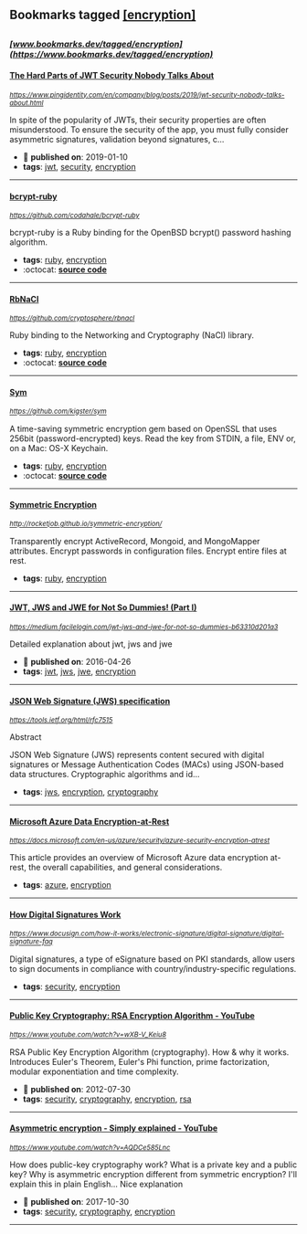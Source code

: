 ## Bookmarks tagged [[encryption]](https://www.bookmarks.dev/search?q=[encryption])

_<sup><sup>[www.bookmarks.dev/tagged/encryption](https://www.bookmarks.dev/tagged/encryption)</sup></sup>_
---
#### [The Hard Parts of JWT Security Nobody Talks About](https://www.pingidentity.com/en/company/blog/posts/2019/jwt-security-nobody-talks-about.html)
_<sup>https://www.pingidentity.com/en/company/blog/posts/2019/jwt-security-nobody-talks-about.html</sup>_

In spite of the popularity of JWTs, their security properties are often misunderstood. To ensure the security of the app, you must fully consider asymmetric signatures, validation beyond signatures, c...
* :calendar: **published on**: 2019-01-10
* **tags**: [jwt](../tagged/jwt.md), [security](../tagged/security.md), [encryption](../tagged/encryption.md)
---
#### [bcrypt-ruby](https://github.com/codahale/bcrypt-ruby)
_<sup>https://github.com/codahale/bcrypt-ruby</sup>_

bcrypt-ruby is a Ruby binding for the OpenBSD bcrypt() password hashing algorithm.
* **tags**: [ruby](../tagged/ruby.md), [encryption](../tagged/encryption.md)
* :octocat: **[source code](https://github.com/codahale/bcrypt-ruby)**
---
#### [RbNaCl](https://github.com/cryptosphere/rbnacl)
_<sup>https://github.com/cryptosphere/rbnacl</sup>_

Ruby binding to the Networking and Cryptography (NaCl) library.
* **tags**: [ruby](../tagged/ruby.md), [encryption](../tagged/encryption.md)
* :octocat: **[source code](https://github.com/cryptosphere/rbnacl)**
---
#### [Sym](https://github.com/kigster/sym)
_<sup>https://github.com/kigster/sym</sup>_

A time-saving symmetric encryption gem based on OpenSSL that uses 256bit (password-encrypted) keys. Read the key from STDIN, a file, ENV or, on a Mac: OS-X Keychain.
* **tags**: [ruby](../tagged/ruby.md), [encryption](../tagged/encryption.md)
* :octocat: **[source code](https://github.com/kigster/sym)**
---
#### [Symmetric Encryption](http://rocketjob.github.io/symmetric-encryption/)
_<sup>http://rocketjob.github.io/symmetric-encryption/</sup>_

Transparently encrypt ActiveRecord, Mongoid, and MongoMapper attributes. Encrypt passwords in configuration files. Encrypt entire files at rest.
* **tags**: [ruby](../tagged/ruby.md), [encryption](../tagged/encryption.md)
---
#### [JWT, JWS and JWE for Not So Dummies! (Part I)](https://medium.facilelogin.com/jwt-jws-and-jwe-for-not-so-dummies-b63310d201a3)
_<sup>https://medium.facilelogin.com/jwt-jws-and-jwe-for-not-so-dummies-b63310d201a3</sup>_

Detailed explanation about jwt, jws and jwe
* :calendar: **published on**: 2016-04-26
* **tags**: [jwt](../tagged/jwt.md), [jws](../tagged/jws.md), [jwe](../tagged/jwe.md), [encryption](../tagged/encryption.md)
---
#### [JSON Web Signature (JWS) specification](https://tools.ietf.org/html/rfc7515)
_<sup>https://tools.ietf.org/html/rfc7515</sup>_

Abstract

   JSON Web Signature (JWS) represents content secured with digital
   signatures or Message Authentication Codes (MACs) using JSON-based
   data structures.  Cryptographic algorithms and id...
* **tags**: [jws](../tagged/jws.md), [encryption](../tagged/encryption.md), [cryptography](../tagged/cryptography.md)
---
#### [Microsoft Azure Data Encryption-at-Rest](https://docs.microsoft.com/en-us/azure/security/azure-security-encryption-atrest)
_<sup>https://docs.microsoft.com/en-us/azure/security/azure-security-encryption-atrest</sup>_

This article provides an overview of Microsoft Azure data  encryption at-rest, the overall capabilities, and general considerations.
* **tags**: [azure](../tagged/azure.md), [encryption](../tagged/encryption.md)
---
#### [How Digital Signatures Work](https://www.docusign.com/how-it-works/electronic-signature/digital-signature/digital-signature-faq)
_<sup>https://www.docusign.com/how-it-works/electronic-signature/digital-signature/digital-signature-faq</sup>_

Digital signatures, a type of eSignature based on PKI standards, allow users to sign documents in compliance with country/industry-specific regulations. 
* **tags**: [security](../tagged/security.md), [encryption](../tagged/encryption.md)
---
#### [Public Key Cryptography: RSA Encryption Algorithm - YouTube](https://www.youtube.com/watch?v=wXB-V_Keiu8)
_<sup>https://www.youtube.com/watch?v=wXB-V_Keiu8</sup>_

RSA Public Key Encryption Algorithm (cryptography). How & why it works. Introduces Euler's Theorem, Euler's Phi function, prime factorization, modular exponentiation and time complexity.
* :calendar: **published on**: 2012-07-30
* **tags**: [security](../tagged/security.md), [cryptography](../tagged/cryptography.md), [encryption](../tagged/encryption.md), [rsa](../tagged/rsa.md)
---
#### [Asymmetric encryption - Simply explained - YouTube](https://www.youtube.com/watch?v=AQDCe585Lnc)
_<sup>https://www.youtube.com/watch?v=AQDCe585Lnc</sup>_

How does public-key cryptography work? What is a private key and a public key? Why is asymmetric encryption different from symmetric encryption? I'll explain this in plain English... Nice explanation
* :calendar: **published on**: 2017-10-30
* **tags**: [security](../tagged/security.md), [cryptography](../tagged/cryptography.md), [encryption](../tagged/encryption.md)
---

